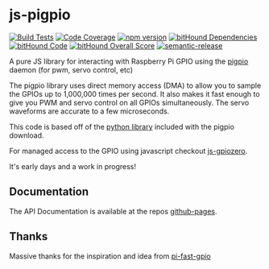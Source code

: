 # js-pigpio

[![Build Tests](https://travis-ci.org/i-am-digital/js-pigpio.svg?branch=master)](https://travis-ci.org/i-am-digital/js-pigpio) [![Code Coverage](https://codecov.io/gh/i-am-digital/js-pigpio/branch/master/graph/badge.svg)](https://codecov.io/gh/i-am-digital/js-pigpio) [![npm version](https://badge.fury.io/js/js-pigpio.svg)](https://badge.fury.io/js/js-pigpio) [![bitHound Dependencies](https://www.bithound.io/github/i-am-digital/js-pigpio/badges/dependencies.svg)](https://www.bithound.io/github/i-am-digital/js-pigpio/master/dependencies/npm) [![bitHound Code](https://www.bithound.io/github/i-am-digital/js-pigpio/badges/code.svg)](https://www.bithound.io/github/i-am-digital/js-pigpio) [![bitHound Overall Score](https://www.bithound.io/github/i-am-digital/js-pigpio/badges/score.svg)](https://www.bithound.io/github/i-am-digital/js-pigpio) [![semantic-release](https://img.shields.io/badge/%20%20%F0%9F%93%A6%F0%9F%9A%80-semantic--release-e10079.svg)](https://github.com/semantic-release/semantic-release)

A pure JS library for interacting with Raspberry Pi GPIO using the 
[pigpio](http://abyz.co.uk/rpi/pigpio/index.html) daemon (for pwm, servo control, etc)
                                                                 
The pigpio library uses direct memory access (DMA) to allow you to sample
the GPIOs up to 1,000,000 times per second. It also makes it fast enough to
give you PWM and servo control on all GPIOs simultaneously. The servo
waveforms are accurate to a few microseconds.
                                                                 
This code is based off of the [python library](http://abyz.co.uk/rpi/pigpio/python.html)
included with the pigpio download.

For managed access to the GPIO using javascript checkout [js-gpiozero](https://github.com/i-am-digital/js-gpiozero).

It's early days and a work in progress!

## Documentation
The API Documentation is available at the repos [github-pages](https://i-am-digital.github.io/js-pigpio/).


## Thanks
Massive thanks for the inspiration and idea from [pi-fast-gpio](https://github.com/Tobbe/pi-fast-gpio) 